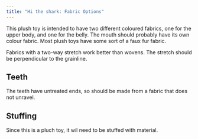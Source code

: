 ```yaml
---
title: "Hi the shark: Fabric Options"
---
```


This plush toy is intended to have two different coloured fabrics, one for 
the upper body, and one for the belly. The mouth should probably have its 
own colour fabric. Most plush toys have some sort of a faux fur fabric.

Fabrics with a two-way stretch work better than wovens. The stretch should 
be perpendicular to the grainline.

## Teeth

The teeth have untreated ends, so should be made from a fabric that does 
not unravel. 

## Stuffing

Since this is a pluch toy, it wil need to be stuffed with material. 
